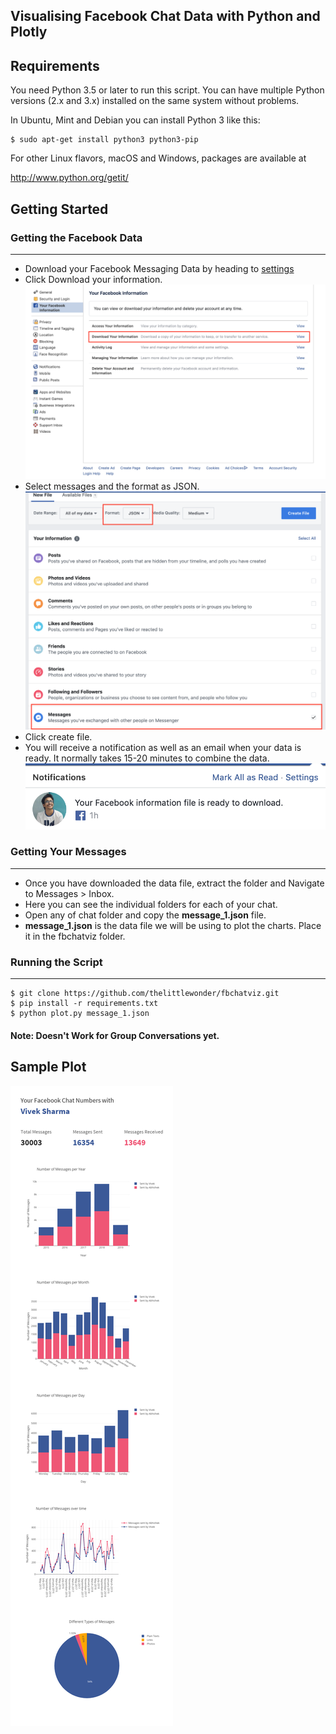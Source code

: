 ## Visualising Facebook Chat Data with Python and Plotly

Requirements
------------

You need Python 3.5 or later to run this script.  You can have multiple Python
versions (2.x and 3.x) installed on the same system without problems.

In Ubuntu, Mint and Debian you can install Python 3 like this:

    $ sudo apt-get install python3 python3-pip

For other Linux flavors, macOS and Windows, packages are available at

  http://www.python.org/getit/


Getting Started
------------
### Getting the Facebook Data
------------
- Download your Facebook Messaging Data by heading to [settings](https://www.facebook.com/settings?tab=your_facebook_information)
- Click Download your information.
![Download info](https://github.com/thelittlewonder/fbchatviz/raw/master/images/Readme/Readme_1.png)
- Select messages and the format as JSON.
![Format](https://github.com/thelittlewonder/fbchatviz/raw/master/images/Readme/Readme_2.png)
- Click create file.
- You will receive a notification as well as an email when your data is ready. It normally takes 15-20 minutes to combine the data.
![Notification](https://github.com/thelittlewonder/fbchatviz/raw/master/images/Readme/Readme_3.png)

### Getting Your Messages
------------
- Once you have downloaded the data file, extract the folder and Navigate to Messages > Inbox.
- Here you can see the individual folders for each of your chat.
- Open any of chat folder and copy the **message_1.json** file.
- **message_1.json** is the data file we will be using to plot the charts. Place it in the fbchatviz folder. 

### Running the Script
------------
    $ git clone https://github.com/thelittlewonder/fbchatviz.git
    $ pip install -r requirements.txt
    $ python plot.py message_1.json

#### Note: Doesn't Work for Group Conversations yet.
    
Sample Plot
------------
![Combined Summary](https://github.com/thelittlewonder/fbchatviz/blob/master/images/Readme/_Summary_.png?raw=true)
